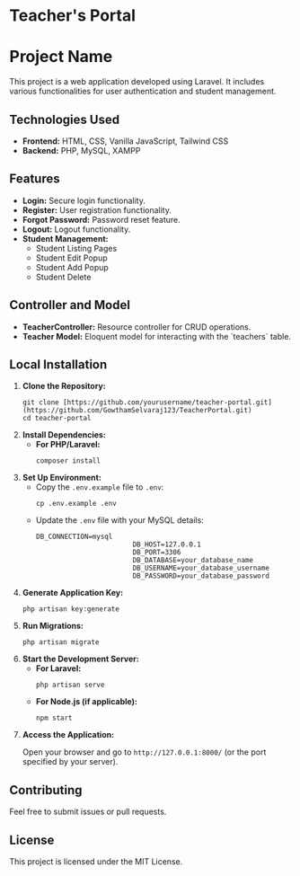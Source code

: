 <body>
    <h1>Teacher's Portal</h1>
    <div class="container">
        <h1>Project Name</h1>
        <p>This project is a web application developed using Laravel. It includes various functionalities for user authentication and student management.</p>
        <h2>Technologies Used</h2>
        <ul>
            <li><strong>Frontend:</strong> HTML, CSS, Vanilla JavaScript, Tailwind CSS</li>
            <li><strong>Backend:</strong> PHP, MySQL, XAMPP</li>
        </ul>
        <h2>Features</h2>
        <ul>
            <li><strong>Login:</strong> Secure login functionality.</li>
            <li><strong>Register:</strong> User registration functionality.</li>
            <li><strong>Forgot Password:</strong> Password reset feature.</li>
            <li><strong>Logout:</strong> Logout functionality.</li>
            <li><strong>Student Management:</strong>
                <ul>
                    <li>Student Listing Pages</li>
                    <li>Student Edit Popup</li>
                    <li>Student Add Popup</li>
                    <li>Student Delete</li>
                </ul>
            </li>
        </ul>
        <h2>Controller and Model</h2>
        <ul>
            <li><strong>TeacherController:</strong> Resource controller for CRUD operations.</li>
            <li><strong>Teacher Model:</strong> Eloquent model for interacting with the `teachers` table.</li>
        </ul>
    <h2>Local Installation</h2>
    <ol>
        <li>
            <strong>Clone the Repository:</strong>
            <pre><code>git clone [https://github.com/yourusername/teacher-portal.git](https://github.com/GowthamSelvaraj123/TeacherPortal.git)
cd teacher-portal</code></pre>
        </li>
        <li>
            <strong>Install Dependencies:</strong>
            <ul>
                <li><strong>For PHP/Laravel:</strong>
                    <pre><code>composer install</code></pre>
                </li>
            </ul>
        </li>
        <li>
            <strong>Set Up Environment:</strong>
            <ul>
                <li>Copy the <code>.env.example</code> file to <code>.env</code>:
                    <pre><code>cp .env.example .env</code></pre>
                </li>
                <li>Update the <code>.env</code> file with your MySQL details:
                    <pre><code>DB_CONNECTION=mysql
                        DB_HOST=127.0.0.1
                        DB_PORT=3306
                        DB_DATABASE=your_database_name
                        DB_USERNAME=your_database_username
                        DB_PASSWORD=your_database_password</code></pre>
                </li>
            </ul>
        </li>
        <li>
            <strong>Generate Application Key:</strong>
            <pre><code>php artisan key:generate</code></pre>
        </li>
        <li>
            <strong>Run Migrations:</strong>
            <pre><code>php artisan migrate</code></pre>
        </li>
        <li>
            <strong>Start the Development Server:</strong>
            <ul>
                <li><strong>For Laravel:</strong>
                    <pre><code>php artisan serve</code></pre>
                </li>
                <li><strong>For Node.js (if applicable):</strong>
                    <pre><code>npm start</code></pre>
                </li>
            </ul>
        </li>
        <li>
            <strong>Access the Application:</strong>
            <p>Open your browser and go to <code>http://127.0.0.1:8000/</code> (or the port specified by your server).</p>
        </li>
    </ol>
    <h2>Contributing</h2>
    <p>Feel free to submit issues or pull requests.</p>
    <h2>License</h2>
    <p>This project is licensed under the MIT License.</p>
</body>
